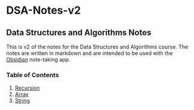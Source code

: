 # DSA-Notes-v2

## Data Structures and Algorithms Notes

This is v2 of the notes for the Data Structures and Algorithms course. The notes are written in markdown and are intended to be used with the [Obsidian](https://obsidian.md/) note-taking app.

### Table of Contents

1. [Recursion](Recursion/README.md)
2. [Array](Array/README.md)
3. [String](String/README.md)